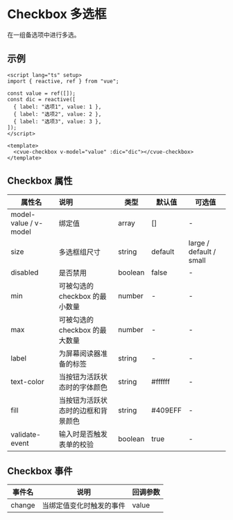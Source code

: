 # Checkbox 多选框

在一组备选项中进行多选。

## 示例
<ContainerDemo>
<checkbox/>
</ContainerDemo>

```vue
<script lang="ts" setup>
import { reactive, ref } from "vue";

const value = ref([]);
const dic = reactive([
  { label: "选项1", value: 1 },
  { label: "选项2", value: 2 },
  { label: "选项3", value: 3 },
]);
</script>

<template>
  <cvue-checkbox v-model="value" :dic="dic"></cvue-checkbox>
</template>
```

## Checkbox 属性

| 属性名                | 说明                               | **类型** | **默认值** | **可选值**              |
| --------------------- | :--------------------------------- | -------- | ---------- | ----------------------- |
| model-value / v-model | 绑定值                             | array    | []         | -                       |
| size                  | 多选框组尺寸                       | string   | default    | large / default / small |
| disabled              | 是否禁用                           | boolean  | false      | -                       |
| min                   | 可被勾选的 checkbox 的最小数量     | number   | -          | -                       |
| max                   | 可被勾选的 checkbox 的最大数量     | number   | -          | -                       |
| label                 | 为屏幕阅读器准备的标签             | string   | -          | -                       |
| text-color            | 当按钮为活跃状态时的字体颜色       | string   | \#ffffff   | -                       |
| fill                  | 当按钮为活跃状态时的边框和背景颜色 | string   | \#409EFF   | -                       |
| validate-event        | 输入时是否触发表单的校验           | boolean  | true       | -                       |

## Checkbox 事件

| **事件名** | **说明**                 | **回调参数** |
| ---------- | ------------------------ | ------------ |
| change     | 当绑定值变化时触发的事件 | value        |
